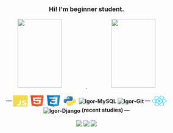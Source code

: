 <div align="center" dir="auto"><h3><b>Hi! I'm beginner student.<b></h3></div>
<div align="center" dir="auto">
  <a href="https://github.com/igorcrevilari">
  <img width="48%" height="180em" src="https://github-readme-stats.vercel.app/api?username=igorcrevilari&amp;show_icons=true&amp;theme=dracula&amp;include_all_commits=true&amp;count_private=true" style="max-width: 100%; width= 50%">
  <img width="48%" height="180em"src="https://github-readme-stats.vercel.app/api/top-langs/?username=igorcrevilari&amp;layout=compact&amp;langs_count=7&amp;theme=dracula" style="max-width: 100%; width= 42%">
</a>
</div>


<div align="center">
<div dir="auto"><br>
  — <img align="center" alt="Igor-Js" height="30" width="40" src="https://raw.githubusercontent.com/devicons/devicon/master/icons/javascript/javascript-plain.svg" style="max-width: 100%;">

  <img align="center" alt="Rafa-HTML" height="30" width="40" src="https://raw.githubusercontent.com/devicons/devicon/master/icons/html5/html5-original.svg" style="max-width: 100%;">
  <img align="center" alt="Rafa-CSS" height="30" width="40" src="https://raw.githubusercontent.com/devicons/devicon/master/icons/css3/css3-original.svg" style="max-width: 100%;">
  <img align="center" alt="Igor-Python" height="30" width="40" src="https://raw.githubusercontent.com/devicons/devicon/master/icons/python/python-original.svg" style="max-width: 100%;">
   <img align="center" alt="Igor-MySQL" height="30" width="40" src="https://cdn.jsdelivr.net/gh/devicons/devicon/icons/mysql/mysql-original.svg" style="max-width: 100%;">
   <img align="center" alt="Igor-Git" height="30" width="40" src="https://cdn.jsdelivr.net/gh/devicons/devicon/icons/git/git-original.svg" style="max-width: 100%;"> —
     <img align="center" alt="Igor-React" height="30" width="40" src="https://raw.githubusercontent.com/devicons/devicon/master/icons/react/react-original.svg" style="max-width: 100%;">
      <img align="center" alt="Igor-Django" height="30" width="40" src="https://cdn.jsdelivr.net/gh/devicons/devicon/icons/django/django-plain.svg" style="max-width: 100%;"> (recent studies) —
</div>
<br>
<div align="center">
<a href="https://www.linkedin.com/in/igorcrevilari" target="_blank"><img src="https://img.shields.io/badge/-LinkedIn-%230077B5?style=for-the-badge&logo=linkedin&logoColor=white" target="_blank"></a>   <a href = "mailto:ig.crevilari@gmail.com"><img src="https://img.shields.io/badge/Gmail-D14836?style=for-the-badge&logo=gmail&logoColor=white" target="_blank"></a>
<a href="https://discord.com/users/573857685565341716" target="_blank"><img src="https://img.shields.io/badge/Discord-5838A0?style=for-the-badge&logo=discord&logoColor=white" target="_blank"></a>
</div>


